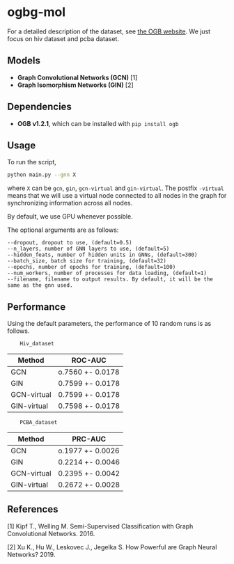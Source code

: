 # ogbg-mol

For a detailed description of the dataset, see [the OGB website](https://ogb.stanford.edu/docs/graphprop/).
We just focus on hiv dataset and pcba dataset.

## Models

- **Graph Convolutional Networks (GCN)** [1] 
- **Graph Isomorphism Networks (GIN)** [2]

## Dependencies

- **OGB v1.2.1**, which can be installed with ```pip install ogb```

## Usage

To run the script, 

```bash
python main.py --gnn X
```

where `X` can be `gcn`, `gin`, `gcn-virtual` and `gin-virtual`. The postfix `-virtual` means that 
we will use a virtual node connected to all nodes in the graph for synchronizing information across all nodes.

By default, we use GPU whenever possible.

The optional arguments are as follows:

```
--dropout, dropout to use, (default=0.5)
--n_layers, number of GNN layers to use, (default=5)
--hidden_feats, number of hidden units in GNNs, (default=300)
--batch_size, batch size for training, (default=32)
--epochs, number of epochs for training, (default=100)
--num_workers, number of processes for data loading, (default=1)
--filename, filename to output results. By default, it will be the same as the gnn used.
```

## Performance

Using the default parameters, the performance of 10 random runs is as follows.

        Hiv_dataset
| Method      |      ROC-AUC     |
| ----------- |  --------------- |
| GCN         | o.7560 +- 0.0178 |
| GIN         | 0.7599 +- 0.0178 |
| GCN-virtual | 0.7599 +- 0.0178 |
| GIN-virtual | 0.7598 +- 0.0178 |

        PCBA_dataset
| Method      |      PRC-AUC     |
| ----------- |  --------------- |
| GCN         | o.1977 +- 0.0026 |
| GIN         | 0.2214 +- 0.0046 |
| GCN-virtual | 0.2395 +- 0.0042 |
| GIN-virtual | 0.2672 +- 0.0028 |

## References

[1] Kipf T., Welling M. Semi-Supervised Classification with Graph Convolutional Networks. 2016.

[2] Xu K., Hu W., Leskovec J., Jegelka S. How Powerful are Graph Neural Networks? 2019.

